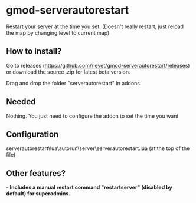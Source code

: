 # gmod-serverautorestart
Restart your server at the time you set. (Doesn't really restart, just reload the map by changing level to current map)

## How to install?
Go to releases (https://github.com/rlevet/gmod-serverautorestart/releases) or download the source .zip for latest beta version.

Drag and drop the folder "serverautorestart" in addons.

## Needed
Nothing. You just need to configure the addon to set the time you want

## Configuration
serverautorestart\lua\autorun\server\serverautorestart.lua (at the top of the file)

## Other features?
**- Includes a manual restart command "restartserver" (disabled by default) for superadmins.**
